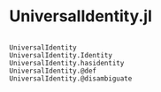 # UniversalIdentity.jl

```@index
```

```@docs
UniversalIdentity
UniversalIdentity.Identity
UniversalIdentity.hasidentity
UniversalIdentity.@def
UniversalIdentity.@disambiguate
```
